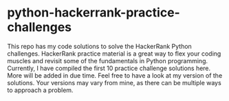 # python-hackerrank-practice-challenges
This repo has my code solutions to solve the HackerRank Python challenges. 
HackerRank practice material is a great way to flex your coding muscles and revisit some of the fundamentals in Python programming.
Currently, I have compiled the first 10 practice challenge solutions here. More will be added in due time. 
Feel free to have a look at my version of the solutions. Your versions may vary from mine, as there can be multiple ways to approach a problem.

